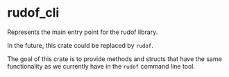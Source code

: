 # rudof_cli

Represents the main entry point for the rudof library.

In the future, this crate could be replaced by `rudof`.

The goal of this crate is to provide methods and structs that have the same functionality as we currently have in the `rudof` command line tool.
